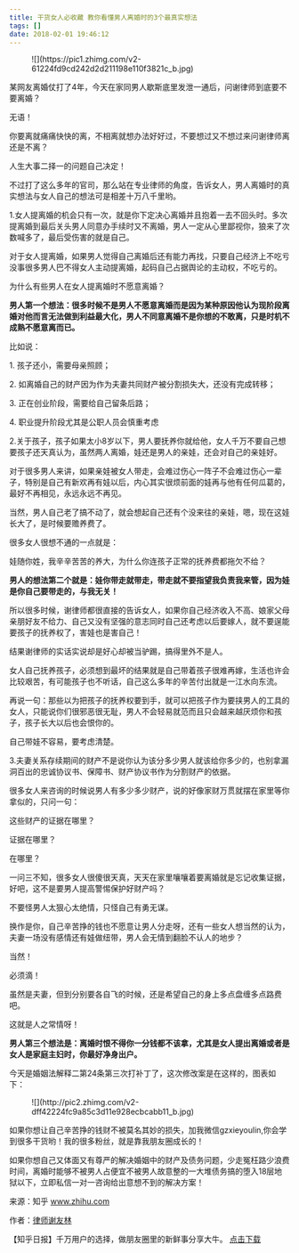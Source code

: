 ```yaml
---
title: 干货女人必收藏 教你看懂男人离婚时的3个最真实想法
tags: []
date: 2018-02-01 19:46:12
---
```


<figure>![](https://pic1.zhimg.com/v2-61224fd9cd242d2d211198e110f3821c_b.jpg)</figure>

某网友离婚仗打了4年，今天在家同男人歇斯底里发泄一通后，问谢律师到底要不要离婚？

无语！

你要离就痛痛快快的离，不相离就想办法好好过，不要想过又不想过来问谢律师离还是不离？

人生大事二择一的问题自己决定！

不过打了这么多年的官司，那么站在专业律师的角度，告诉女人，男人离婚时的真实想法与女人自己的想法可是相差十万八千里哟。

1.女人提离婚的机会只有一次，就是你下定决心离婚并且抱着一去不回头时。多次提离婚到最后关头男人同意办手续时又不离婚，男人一定从心里鄙视你，狼来了次数喊多了，最后受伤害的就是自己。

对于女人提离婚，如果男人觉得自己离婚后还有能力再找，只要自己经济上不吃亏没事很多男人巴不得女人主动提离婚，起码自己占据舆论的主动权，不吃亏的。

为什么有些男人在女人提离婚时不愿意离婚？

**男人第一个想法：很多时候不是男人不愿意离婚而是因为某种原因他认为现阶段离婚对他而言无法做到利益最大化，男人不同意离婚不是你想的不敢离，只是时机不成熟不愿意离而已。**

比如说：

1\. 孩子还小，需要母亲照顾；

2\. 如离婚自己的财产因为作为夫妻共同财产被分割损失大，还没有完成转移；

3\. 正在创业阶段，需要给自己留条后路；

4\. 职业提升阶段尤其是公职人员会慎重考虑

2.关于孩子，孩子如果太小8岁以下，男人要抚养你就给他，女人千万不要自己想要孩子还天真认为，虽然两人离婚，娃还是男人的亲娃，还会对自己的亲娃好。

对于很多男人来讲，如果亲娃被女人带走，会难过伤心一阵子不会难过伤心一辈子，特别是自己有新欢再有娃以后，内心其实很烦前面的娃再与他有任何瓜葛的，最好不再相见，永远永远不再见。

当然，男人自己老了搞不动了，就会想起自己还有个没来往的亲娃，嗯，现在这娃长大了，是时候要赡养费了。

很多女人很想不通的一点就是：

娃随你姓，我辛辛苦苦的养大，为什么你连孩子正常的抚养费都拖欠不给？

**男人的想法第二个就是：娃你带走就带走，带走就不要指望我负责我来管，因为娃是你自己要带走的，与我无关！**

所以很多时候，谢律师都很直接的告诉女人，如果你自己经济收入不高、娘家父母亲朋好友不给力、自己又没有坚强的意志同时自己还考虑以后要嫁人，就不要逞能要孩子的抚养权了，害娃也是害自己！

结果谢律师的实话实说却是好心却被当驴踢，搞得里外不是人。

女人自己抚养孩子，必须想到最坏的结果就是自己带着孩子很难再嫁，生活也许会比较艰苦，有可能孩子也不听话，自己这么多年的辛苦付出就是一江水向东流。

再说一句：那些以为把孩子的抚养权要到手，就可以把孩子作为要挟男人的工具的女人，只能说你们很邪恶很无耻，男人不会轻易就范而且只会越来越厌烦你和孩子，孩子长大以后也会恨你的。

自己带娃不容易，要考虑清楚。

3.夫妻关系存续期间的财产不是说你认为该分多少男人就该给你多少的，也别拿漏洞百出的忠诚协议书、保障书、财产协议书作为分割财产的依据。

很多女人来咨询的时候说男人有多少多少财产，说的好像家财万贯就摆在家里等你拿似的，只问一句：

这些财产的证据在哪里？

证据在哪里？

在哪里？

一问三不知，很多女人很傻很天真，天天在家里嚷嚷着要离婚就是忘记收集证据，好吧，这不是要男人提高警惕保护好财产吗？

不要怪男人太狠心太绝情，只怪自己有勇无谋。

换作是你，自己辛苦挣的钱也不愿意让男人分走呀，还有一些女人想当然的认为，夫妻一场没有感情还有娃做纽带，男人会无情到翻脸不认人的地步？

当然！

必须滴！

虽然是夫妻，但到分别要各自飞的时候，还是希望自己的身上多点盘缠多点路费吧。

这就是人之常情呀！

**男人第三个想法是：离婚时恨不得你一分钱都不该拿，尤其是女人提出离婚或者是女人是家庭主妇时，你最好净身出户。**

今天是婚姻法解释二第24条第三次打补丁了，这次修改案是在这样的，图表如下：

<figure>![](http://pic2.zhimg.com/v2-dff42224fc9a85c3d11e928ecbcabb11_b.jpg)</figure>

如果你想让自己辛苦挣的钱财不被莫名其妙的损失，加我微信gzxieyoulin,你会学到很多干货哟！我的很多粉丝，就是靠我朋友圈成长的！

如果你想自己又体面又有尊严的解决婚姻中的财产及债务问题，少走冤枉路少浪费时间，离婚时能够不被男人占便宜不被男人故意整的一大堆债务搞的堕入18层地狱以下，立即私信一对一咨询给出意想不到的解决方案！

来源：知乎 www.zhihu.com

作者：[律师谢友林](http://www.zhihu.com/people/xieyoulin?utm_campaign=rss&utm_medium=rss&utm_source=rss&utm_content=author)

【知乎日报】千万用户的选择，做朋友圈里的新鲜事分享大牛。
        [点击下载](http://daily.zhihu.com?utm_source=rssyanwenzi&utm_campaign=tuijian&utm_medium=rssnormal)